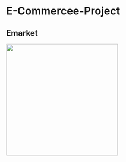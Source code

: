 # E-Commercee-Project
## Emarket
<img src="https://github.com/me782003/E-Commercee-Project/assets/92800995/d4f7f53b-e041-453a-94df-277efb76c719" width="300">
